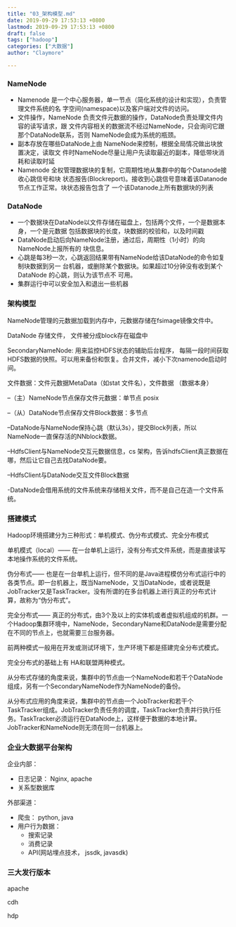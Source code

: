 ```yaml
---
title: "03_架构模型.md"
date: 2019-09-29 17:53:13 +0800
lastmod: 2019-09-29 17:53:13 +0800
draft: false
tags: ["hadoop"]
categories: ["大数据"]
author: "Claymore"

---
```



### NameNode

* Namenode 是一个中心服务器，单一节点（简化系统的设计和实现），负责管理文件系统的名
  字空间(namespace)以及客户端对文件的访问。
* 文件操作，NameNode 负责文件元数据的操作，DataNode负责处理文件内容的读写请求，跟
  文件内容相关的数据流不经过NameNode，只会询问它跟那个DataNode联系，否则
  NameNode会成为系统的瓶颈。
* 副本存放在哪些DataNode上由 NameNode来控制，根据全局情况做出块放置决定，读取文
  件时NameNode尽量让用户先读取最近的副本，降低带块消耗和读取时延
*  Namenode 全权管理数据块的复制，它周期性地从集群中的每个Datanode接收心跳信号和块
  状态报告(Blockreport)。接收到心跳信号意味着该Datanode节点工作正常。块状态报告包含了
  一个该Datanode上所有数据块的列表



### DataNode

* 一个数据块在DataNode以文件存储在磁盘上，包括两个文件，一个是数据本身，一个是元数据
  包括数据块的长度，块数据的校验和，以及时间戳
* DataNode启动后向NameNode注册，通过后，周期性（1小时）的向NameNode上报所有的
  块信息。
* 心跳是每3秒一次，心跳返回结果带有NameNode给该DataNode的命令如复制块数据到另一
  台机器，或删除某个数据块。如果超过10分钟没有收到某个DataNode 的心跳，则认为该节点不
  可用。
* 集群运行中可以安全加入和退出一些机器



### 架构模型

NameNode管理的元数据加载到内存中，元数据存储在fsimage镜像文件中。

DataNode 存储文件， 文件被分成block存在磁盘中

SecondaryNameNode: 用来监控HDFS状态的辅助后台程序， 每隔一段时间获取HDFS数据的快照。可以用来备份和恢复。合并文件，减小下次namenode启动时间。



文件数据：文件元数据MetaData（如stat 文件名），文件数据 （数据本身）

–（主）NameNode节点保存文件元数据：单节点   posix

–（从）DataNode节点保存文件Block数据：多节点

–DataNode与NameNode保持心跳（默认3s），提交Block列表，所以NameNode一直保存活的NNblock数据。

–HdfsClient与NameNode交互元数据信息，cs 架构，告诉hdfsClient真正数据在哪，然后让它自己去找DataNode要。

–HdfsClient与DataNode交互文件Block数据

-DataNode会借用系统的文件系统来存储相关文件，而不是自己在造一个文件系统。



### 搭建模式

Hadoop环境搭建分为三种形式：单机模式、伪分布式模式、完全分布模式

单机模式（local）—— 在一台单机上运行，没有分布式文件系统，而是直接读写本地操作系统的文件系统。

伪分布式—— 也是在一台单机上运行，但不同的是Java进程模仿分布式运行中的各类节点。即一台机器上，既当NameNode，又当DataNode，或者说既是JobTracker又是TaskTracker。没有所谓的在多台机器上进行真正的分布式计算，故称为“伪分布式”。

完全分布式—— 真正的分布式，由3个及以上的实体机或者虚拟机组成的机群。一个Hadoop集群环境中，NameNode，SecondaryName和DataNode是需要分配在不同的节点上，也就需要三台服务器。

前两种模式一般用在开发或测试环境下，生产环境下都是搭建完全分布式模式。

完全分布式的基础上有 HA和联盟两种模式。

从分布式存储的角度来说，集群中的节点由一个NameNode和若干个DataNode组成，另有一个SecondaryNameNode作为NameNode的备份。

从分布式应用的角度来说，集群中的节点由一个JobTracker和若干个TaskTracker组成。JobTracker负责任务的调度，TaskTracker负责并行执行任务。TaskTracker必须运行在DataNode上，这样便于数据的本地计算。JobTracker和NameNode则无须在同一台机器上。





### 企业大数据平台架构

企业内部：  

* 日志记录： Nginx, apache
* 关系型数据库

外部渠道：

* 爬虫： python, java
* 用户行为数据：
  * 搜索记录
  * 消费记录
  * API(网站埋点技术， jssdk, javasdk)





### 三大发行版本

apache

cdh

hdp